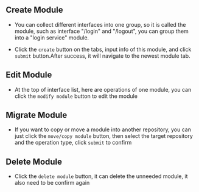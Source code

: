 ## Create Module
- You can collect different interfaces into one group, so it is called the module, such as interface "/login" and "/logout", you can group them into a "login service" module.

<code src="./component/create.tsx" inline=true></code>

- Click the `create` button on the tabs, input info of this module, and click `submit` button.After success, it will navigate to the newest module tab.

<code src="./component/popup.tsx" inline=true></code>
## Edit Module
- At the top of interface list, here are operations of one module, you can click the `modify module` button to edit the module

<code src="./component/edit.tsx" inline=true></code>
## Migrate Module
- If you want to copy or move a module into another repository, you can just click the `move/copy module` button, then select the target repository and the operation type, click `submit` to confirm

<code src="./component/move.tsx" inline=true></code>
## Delete Module

- Click the `delete module` button, it can delete the unneeded module, it also need to be confirm again

<code src="./component/delete.tsx" inline=true></code>

